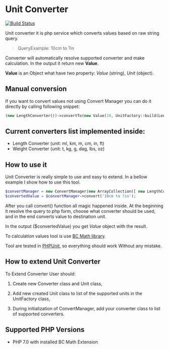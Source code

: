 # Unit Converter

[![Build Status](https://travis-ci.org/apiotrowski/unit-converter.svg?branch=master)](https://travis-ci.org/apiotrowski/unit-converter)

Unit converter it is php service which converts values based on raw string query.

> QueryExample: 10cm to ?in 

Converter will automatically resolve supported converter and make calculation. In the output it return new **Value**.
 
**Value** is an Object what have two property: _Value_ (string), _Unit_ (object).

## Manual conversion

If you want to convert values not using Convert Manager you can do it directly by calling following snippet:

```php
(new LengthConverter())->convertTo(new Value(10, UnitFactory::build(LengthUnit::CENTIMETRE)), UnitFactory::build(LengthUnit::INCH));
```

## Current converters list implemented inside:
* Length Converter (unit: ml, km, m, cm, in, ft)
* Weight Converter (unit: t, kg, g, dag, lbs, oz)

## How to use it

Unit Converter is really simple to use and easy to extend. In a bellow example I show how to use this tool. 

```php
$convertManager = new ConvertManager(new ArrayCollection([ new LengthConverter(), new WeightConverter() ]), new QueryResolver());
$convertedValue = $convertManager->convert('10cm to ?in');
```

After you call convert() function all magic happened inside. At the beginning it resolve the query to php form, choose what converter should be used, and in the end converts value to destination unit.

In the output ($convertedValue) you get _Value_ object with the result. 

To calculation values tool is use [BC Math library](http://php.net/manual/en/ref.bc.php). 
 
Tool are tested in [PHPUnit](https://phpunit.de/), so everything should work Without any mistake.

## How to extend Unit Converter

To Extend Converter User should:
 
1. Create new Converter class and Unit class,

2. Add new created Unit class to list of the supported units in the UnitFactory class,

3. During initialization of ConvertManager, add your converter class to list of supported converters.

## Supported PHP Versions
* PHP 7.0 with installed BC Math Extension